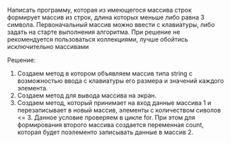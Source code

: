 Написать программу, которая из имеющегося массива строк формирует массив из строк, длина которых меньше либо равна 3 символа. Первоначальный массив можно ввести с клавиатуры, либо задать на старте выполнения алгоритма. При решение не рекомендуется пользоваться коллекциями, лучше обойтись исключительно массивами

Решение:
1. Создаем метод в котором объявляем массив типа string с возможностью ввода с клавиатуры его размера и значений каждого элемента.
2. Создаем метод для вывода массива на экран.
3. Создаем метод, который принимает на вход данные массива 1 и перезаписывает в новый массив, элементы с количеством сиволов <= 3. Данное условие проверяем в цикле for. При этом для формирования второго массива создается переменная count, которая будет поэлементо записывать данные в массив 2.



